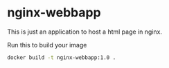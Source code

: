 # nginx-webbapp

This is just an application to host a html page in nginx.

Run this to build your image

```bash
docker build -t nginx-webbapp:1.0 .
```
